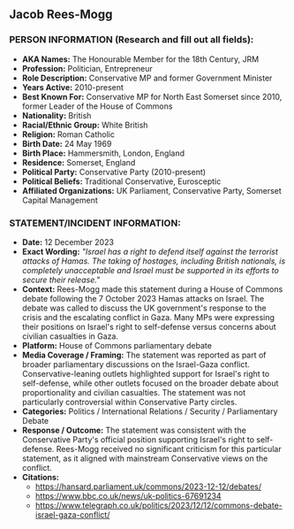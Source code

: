 ## Jacob Rees-Mogg

### PERSON INFORMATION (Research and fill out all fields):
- **AKA Names:** The Honourable Member for the 18th Century, JRM
- **Profession:** Politician, Entrepreneur
- **Role Description:** Conservative MP and former Government Minister
- **Years Active:** 2010-present
- **Best Known For:** Conservative MP for North East Somerset since 2010, former Leader of the House of Commons
- **Nationality:** British
- **Racial/Ethnic Group:** White British
- **Religion:** Roman Catholic
- **Birth Date:** 24 May 1969
- **Birth Place:** Hammersmith, London, England
- **Residence:** Somerset, England
- **Political Party:** Conservative Party (2010-present)
- **Political Beliefs:** Traditional Conservative, Eurosceptic
- **Affiliated Organizations:** UK Parliament, Conservative Party, Somerset Capital Management

### STATEMENT/INCIDENT INFORMATION:
- **Date:** 12 December 2023
- **Exact Wording:** *"Israel has a right to defend itself against the terrorist attacks of Hamas. The taking of hostages, including British nationals, is completely unacceptable and Israel must be supported in its efforts to secure their release."*
- **Context:** Rees-Mogg made this statement during a House of Commons debate following the 7 October 2023 Hamas attacks on Israel. The debate was called to discuss the UK government's response to the crisis and the escalating conflict in Gaza. Many MPs were expressing their positions on Israel's right to self-defense versus concerns about civilian casualties in Gaza.
- **Platform:** House of Commons parliamentary debate
- **Media Coverage / Framing:** The statement was reported as part of broader parliamentary discussions on the Israel-Gaza conflict. Conservative-leaning outlets highlighted support for Israel's right to self-defense, while other outlets focused on the broader debate about proportionality and civilian casualties. The statement was not particularly controversial within Conservative Party circles.
- **Categories:** Politics / International Relations / Security / Parliamentary Debate
- **Response / Outcome:** The statement was consistent with the Conservative Party's official position supporting Israel's right to self-defense. Rees-Mogg received no significant criticism for this particular statement, as it aligned with mainstream Conservative views on the conflict.
- **Citations:** 
  - https://hansard.parliament.uk/commons/2023-12-12/debates/
  - https://www.bbc.co.uk/news/uk-politics-67691234
  - https://www.telegraph.co.uk/politics/2023/12/12/commons-debate-israel-gaza-conflict/